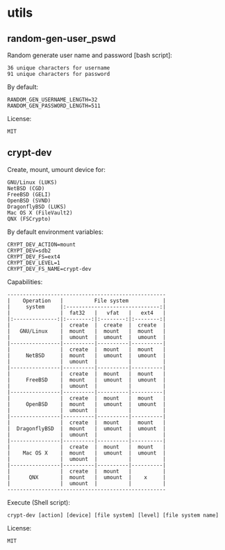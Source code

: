 # utils

random-gen-user_pswd
------------

Random generate user name and password [bash script]:

    36 unique characters for username
    91 unique characters for password

By default:

    RANDOM_GEN_USERNAME_LENGTH=32
    RANDOM_GEN_PASSWORD_LENGTH=511

License:

    MIT


crypt-dev
------------

Create, mount, umount device for:

    GNU/Linux (LUKS)
    NetBSD (CGD)
    FreeBSD (GELI)
    OpenBSD (SVND)
    DragonflyBSD (LUKS)
    Mac OS X (FileVault2)
    QNX (FSCrypto)

By default environment variables:

    CRYPT_DEV_ACTION=mount
    CRYPT_DEV=sdb2
    CRYPT_DEV_FS=ext4
    CRYPT_DEV_LEVEL=1
    CRYPT_DEV_FS_NAME=crypt-dev

Capabilities:

    ---------------------------------------------------
    |    Operation   |          File system           |
    |     system     |:------------------------------:|
    |                |  fat32   |   vfat   |   ext4   |
    |:--------------:|:--------:|:--------:|:--------:|
    |                |  create  |  create  |  create  |
    |   GNU/Linux    |  mount   |  mount   |  mount   |
    |                |  umount  |  umount  |  umount  |
    |----------------|----------|----------|----------|
    |                |  create  |  mount   |  mount   |
    |     NetBSD     |  mount   |  umount  |  umount  |
    |                |  umount  |          |          |
    |----------------|----------|----------|----------|
    |                |  create  |  mount   |  mount   |
    |     FreeBSD    |  mount   |  umount  |  umount  |
    |                |  umount  |          |          |
    |----------------|----------|----------|----------|
    |                |  create  |  mount   |  mount   |
    |     OpenBSD    |  mount   |  umount  |  umount  |
    |                |  umount  |          |          |
    |----------------|----------|----------|----------|
    |                |  create  |  mount   |  mount   |
    |  DragonflyBSD  |  mount   |  umount  |  umount  |
    |                |  umount  |          |          |
    |----------------|----------|----------|----------|
    |                |  create  |  mount   |  mount   |
    |    Mac OS X    |  mount   |  umount  |  umount  |
    |                |  umount  |          |          |
    |----------------|----------|----------|----------|
    |                |  create  |  mount   |          |
    |      QNX       |  mount   |  umount  |    x     |
    |                |  umount  |          |          |
    ---------------------------------------------------

Execute (Shell script):

    crypt-dev [action] [device] [file system] [level] [file system name]

License:

    MIT
